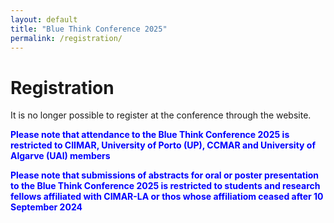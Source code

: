 ```yaml
---
layout: default
title: "Blue Think Conference 2025"
permalink: /registration/
---
```


# Registration

It is no longer possible to register at the conference through the website.

<b style="color:blue;"> Please note that attendance to the Blue Think Conference 2025 is restricted to CIIMAR, University of Porto (UP), CCMAR and University of Algarve (UAl) members </b>

<b style="color:blue;"> Please note that submissions of abstracts for oral or poster presentation to the Blue Think Conference 2025 is restricted to students and research fellows affiliated with CIMAR-LA or thos whose affiliatiom ceased after 10 September 2024 </b>

<!-- 
<div class="rectangle">
 <a href="https://forms.gle/x7iaiNhxqJzZ8XxaA"> Click here to register </a>
</div>
 
The same form is used for whose want to participate in the conference without submitting any abstract and for whose wanting to present a poster presentation. Oral presentations are no longer accepted.

For indication regarding abstract submission, please visit the [Guidelines](https://phdcommitee.github.io/btc2025/guidelines/) section of this website.
 -->





